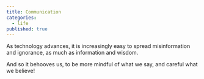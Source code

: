 ```yaml
---
title: Communication
categories:
  - life
published: true
---
```


As technology advances,
it is increasingly easy
to spread misinformation and ignorance,
as much as information and wisdom.

And so
it behooves us,
to be more mindful
of what we say,
and careful
what we believe!
